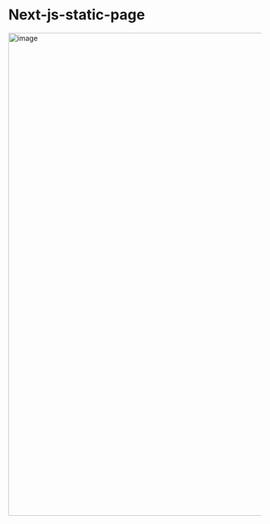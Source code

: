 # Next-js-static-page
<img width="960" alt="image" src="https://user-images.githubusercontent.com/96379277/215879587-c732fa3b-7d94-4259-ace9-e499cac1cf4f.png">
